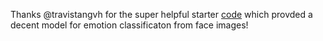 Thanks @travistangvh for the super helpful starter [code](https://github.com/travistangvh/emotion-detection-in-real-time.git) which provded a decent model for emotion classificaton from face images!
